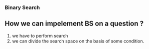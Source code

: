 
### Binary Search


## How we can impelement BS on a question ?

1. we have to perform search
2. we can divide the search space on the basis of some condition.

